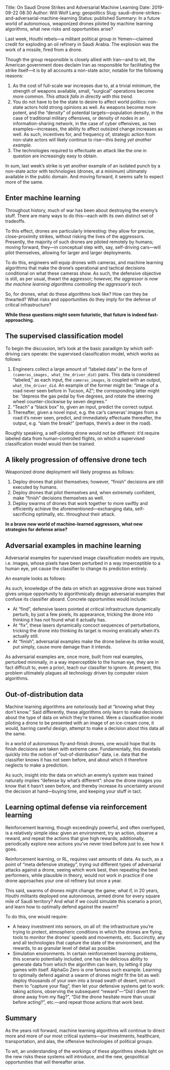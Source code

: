 Title: On Saudi Drone Strikes and Adversarial Machine Learning
Date: 2019-09-22 08:30
Author: Will Wolf
Lang: geopolitics
Slug: saudi-drone-strikes-and-adversarial-machine-learning
Status: published
Summary: In a future world of autonomous, weaponized drones piloted by machine learning algorithms, what new risks and opportunities arise?
<!-- Image: figures/saudi-adversarial/initial_decomp.png -->

Last week, Houthi rebels—a militant political group in Yemen—claimed credit for exploding an oil refinery in Saudi Arabia. The explosion was the work of a missile, fired from a drone.

Though the group responsible is closely allied with Iran—and to wit, the American government does declaim Iran as responsible for facilitating the strike itself—it is by all accounts a non-state actor, notable for the following reasons:

1. As the cost of full-scale war increases due to, at a trivial minimum, the strength of weapons available, small, “surgical” operations become more common. *This attack falls in directly with this trend.*
2. You do not have to be the state to desire to affect world politics: non-state actors hold strong opinions as well. As weapons become more potent, and the “density” of potential targets—population density, in the case of traditional military offensives, or density of nodes in an information-sharing network, in the case of cyber offensives, as two examples—increases, the ability to affect outsized change increases as well. As such, incentives for, and frequency of, strategic action from non-state actors will likely continue to rise—*this being yet another example.*
3. The technologies required to effectuate an attack like the one in question are increasingly easy to obtain.

In sum, last week’s strike is yet another example of an isolated punch by a non-state actor with technologies (drones, at a minimum) ultimately available in the public domain. And moving forward, it seems safe to expect more of the same.

## Enter machine learning

Throughout history, much of war has been about destroying the enemy’s stuff. There are many ways to do this—each with its own distinct set of tradeoffs.

To this effect, drones are particularly interesting: they allow for precise, close-proximity strikes, without risking the lives of the aggressors. Presently, the majority of such drones are piloted remotely by humans; moving forward, they—in conceptual step with, say, self-driving cars—will pilot themselves, allowing for larger and larger deployments.

To do this, engineers will equip drones with cameras, and machine learning algorithms that make the drone’s operational and tactical decisions conditional on what these cameras show. As such, the defensive objective is still, as per usual, thwart the aggressor; *however, the aggressor is now the machine learning algorithms controlling the aggressor’s tech.*

So, for drones, what do these algorithms look like? How can they be thwarted? What risks and opportunities do they imply for the defense of critical infrastructure?

**While these questions might seem futuristic, that future is indeed fast-approaching.**

## The supervised classification model

To begin the discussion, let’s look at the basic paradigm by which self-driving cars operate: the supervised classification model, which works as follows:

1. Engineers collect a large amount of “labeled data” in the form of `(cameras_images, what_the_driver_did)` pairs. This data is considered “labeled,” as each input, the `cameras_images`, is coupled with an output, `what_the_driver_did`. An example of the former might be: “image of a road never seen before in Tucson, AZ”; the corresponding latter might be: “depress the gas pedal by five degrees, and rotate the steering wheel counter-clockwise by seven degrees.”
2. “Teach” a “black box” to, given an input, predict the correct output.
3. Thereafter, given a novel input, e.g. the car’s cameras’ images from a road it’s never seen, predict, and immediately effectuate thereafter, the output, e.g. “slam the break!” (perhaps, there’s a deer in the road).

Roughly speaking, a self-piloting drone would not be different: it’d require labeled data from human-controlled flights, on which a supervised classification model would then be trained.

## A likely progression of offensive drone tech

Weaponized drone deployment will likely progress as follows:

1. Deploy drones that pilot themselves; however, “finish” decisions are still executed by humans.
2. Deploy drones that pilot themselves and, when extremely confident, make “finish” decisions themselves as well.
3. Deploy swarms of drones that work together to more swiftly and efficiently achieve the aforementioned—exchanging data, self-sacrificing optimally, etc. throughout their attack.

**In a brave new world of machine-learned aggressors, what new strategies for defense arise?**

## Adversarial examples in machine learning

Adversarial examples for supervised image classification models are inputs, i.e. images, whose pixels have been perturbed in a way imperceptible to a human eye, yet cause the classifier to change its prediction entirely.

An example looks as follows:

<insert examples from IG deck>

As such, knowledge of the data on which an aggressive drone was trained gives unique opportunity to algorithmically design adversarial examples that confuse its classifier aboard. Concrete opportunities would include:

- At “find”, defensive lasers pointed at critical infrastructure dynamically perturb, by just a few pixels, its appearance, tricking the drone into thinking it has not found what it actually has.
- At “fix”, these lasers dynamically concoct sequences of perturbations, tricking the drone into thinking its target is moving erratically when it’s actually still.
- At “finish”, adversarial examples make the drone believe its strike would, put simply, cause more damage than it intends.

As adversarial examples are, once more, built from real examples, perturbed minimally,
in a way imperceptible to the human eye, they are in fact difficult to, even a priori, teach our classifier to ignore. At present, this problem ultimately plagues all technology driven by computer vision algorithms.

## Out-of-distribution data

Machine learning algorithms are notoriously bad at “knowing what they don’t know.” Said differently, these algorithms only learn to make decisions about the type of data on which they’re trained. Were a classification model piloting a drone to be presented with an image of an ice-cream cone, it would, barring careful design, attempt to make a decision about this data all the same.

In a world of autonomous fly-and-finish drones, one would hope that its finish decisions are taken with extreme care. Fundamentally, this dovetails quickly into the notion of “out-of-distribution” data, i.e. data that the classifier knows it has not seen before, and about which it therefore neglects to make a prediction.

As such, insight into the data on which an enemy’s system was trained naturally implies “defense by what’s different”: show the drone images you know that it hasn’t seen before, and thereby increase its uncertainty around the decision at hand—buying time, and keeping your stuff in tact.

## Learning optimal defense via reinforcement learning

Reinforcement learning, though exceedingly powerful, and often overhyped, is a relatively simple idea: given an environment, try an action, observe a reward, and repeat the actions that give high rewards; additionally, periodically explore new actions you’ve never tried before just to see how it goes.

Reinforcement learning, or RL, requires vast amounts of data. As such, as a point of “meta defensive strategy”, trying out different types of adversarial attacks against a drone, seeing which work best, then repeating the best performers, while plausible in theory, would not work in practice if one drone approaches your one oil refinery but once a year.

This said, swarms of drones might change the game; what if, in 20 years, Houthi militants deployed one autonomous, armed drone for every square mile of Saudi territory? And what if we could simulate this scenario a priori, and learn how to optimally defend against the swarm?

To do this, one would require:

- A heavy investment into sensors, on all of: the infrastructure you’re trying to protect, atmospheric conditions in which the drones are flying, tools to monitor the drones’ speeds and movements, etc. Succinctly, any and all technologies that capture the state of the environment, and the rewards, to as granular level of detail as possible.
- Simulation environments. In certain reinforcement learning problems, this scenario potentially included, one has the delicious ability to generate data from which the algorithm can learn, by letting it play games with itself. AlphaGo Zero is one famous such example. Learning to optimally defend against a swarm of drones might fit the bit as well: deploy thousands of your own into a broad swath of desert, instruct them to “capture your flag”, then let your defensive systems get to work: taking actions, observing the subsequent “reward”—“Did I divert the drone away from my flag?”, “Did the drone hesitate more than usual before acting?”, etc.—and repeat those actions that work best.

## Summary

As the years roll forward, machine learning algorithms will continue to direct more and more of our most critical systems—our investments, healthcare, transportation, and alas, the offensive technologies of political groups.

To wit, an understanding of the workings of these algorithms sheds light on the new risks these systems will introduce, and the new, geopolitical opportunities that will thereafter arise.
